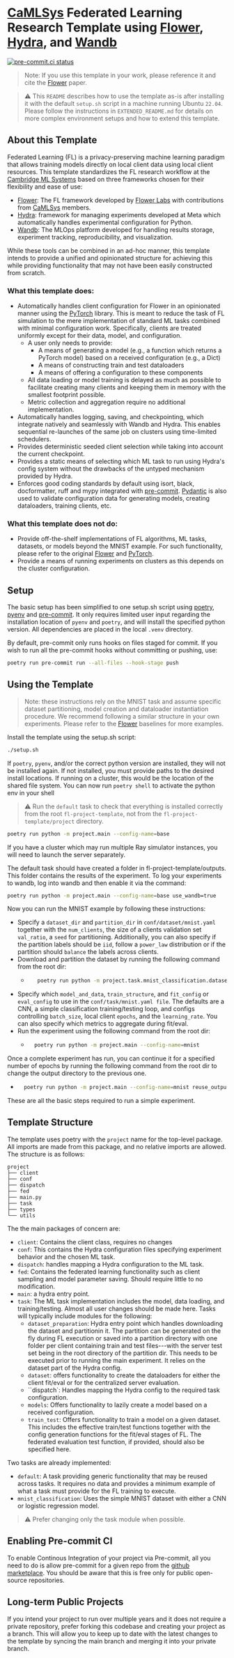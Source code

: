 
# [CaMLSys](https://mlsys.cst.cam.ac.uk/) Federated Learning Research Template using [Flower](https://github.com/adap/flower), [Hydra](https://github.com/facebookresearch/hydra), and [Wandb](https://wandb.ai/site)
[![pre-commit.ci status](https://results.pre-commit.ci/badge/github/camlsys/fl-project-template/main.svg)](https://results.pre-commit.ci/latest/github/camlsys/fl-project-template/main)

> Note: If you use this template in your work, please reference it and cite the [Flower](https://arxiv.org/abs/2007.14390) paper.

> :warning: This ``README`` describes how to use the template as-is after installing it with the default `setup.sh` script in a machine running Ubuntu `22.04`. Please follow the instructions in `EXTENDED_README.md` for details on more complex environment setups and how to extend this template.

## About this Template

Federated Learning (FL) is a privacy-preserving machine learning paradigm that allows training models directly on local client data using local client resources. This template standardizes the FL research workflow at the [Cambridge ML Systems](https://mlsys.cst.cam.ac.uk/) based on three frameworks chosen for their flexibility and ease of use:
 - [Flower](https://github.com/adap/flower): The FL framework developed by [Flower Labs](https://flower.dev/) with contributions from [CaMLSys](https://mlsys.cst.cam.ac.uk/) members. 
 - [Hydra](https://github.com/facebookresearch/hydra): framework for managing experiments developed at Meta which automatically handles experimental configuration for Python.
 - [Wandb](https://wandb.ai/site): The MLOps platform developed for handling results storage, experiment tracking, reproducibility, and visualization.

While these tools can be combined in an ad-hoc manner, this template intends to provide a unified and opinionated structure for achieving this while providing functionality that may not have been easily constructed from scratch. 

### What this template does:
 - Automatically handles client configuration for Flower in an opinionated manner using the [PyTorch](https://github.com/pytorch/pytorch) library. This is meant to reduce the task of FL simulation to the mere implementation of standard ML tasks combined with minimal configuration work. Specifically, clients are treated uniformly except for their data, model, and configuration.
    - A user only needs to provide:
        - A means of generating a model (e.g., a function which returns a PyTorch model) based on a received configuration (e.g., a Dict)
        - A means of constructing train and test dataloaders
        - A means of offering a configuration to these components
    - All data loading or model training is delayed as much as possible to facilitate creating many clients and keeping them in memory with the smallest footprint possible.
    - Metric collection and aggregation require no additional implementation. 
- Automatically handles logging, saving, and checkpointing, which integrate natively and seamlessly with Wandb and Hydra. This enables sequential re-launches of the same job on clusters using time-limited schedulers.
- Provides deterministic seeded client selection while taking into account the current checkpoint. 
- Provides a static means of selecting which ML task to run using Hydra's config system without the drawbacks of the untyped mechanism provided by Hydra.
- Enforces good coding standards by default using isort, black, docformatter, ruff and mypy integrated with [pre-commit](https://pre-commit.com/). [Pydantic](https://docs.pydantic.dev/latest/) is also used to validate configuration data for generating models, creating dataloaders, training clients, etc.

### What this template does not do:
- Provide off-the-shelf implementations of FL algorithms, ML tasks, datasets, or models beyond the MNIST example. For such functionality, please refer to the original [Flower](https://github.com/adap/flower) and [PyTorch](https://github.com/pytorch/pytorch).
- Provide a means of running experiments on clusters as this depends on the cluster configuration.

## Setup

The basic setup has been simplified to one setup.sh script using [poetry](https://python-poetry.org/), [pyenv](https://github.com/pyenv/pyenv) and [pre-commit](https://pre-commit.com/). It only requires limited user input regarding the installation location of ``pyenv`` and ``poetry``, and will install the specified python version. All dependencies are placed in the local ``.venv`` directory. 


By default, pre-commit only runs hooks on files staged for commit. If you wish to run all the pre-commit hooks without committing or pushing, use:
```bash  
poetry run pre-commit run --all-files --hook-stage push
```


## Using the Template



> Note: these instructions rely on the MNIST task and assume specific dataset partitioning, model creation and dataloader instantiation procedure. We recommend following a similar structure in your own experiments. Please refer to the [Flower](https://flower.dev/docs/baselines/index.html) baselines for more examples. 

Install the template using the setup.sh script:
```bash
./setup.sh 
```



If ``poetry``, ``pyenv``, and/or the correct python version are installed, they will not be installed again. If not installed, you must provide paths to the desired install locations. If running on a cluster, this would be the location of the shared file system. You can now run ```poetry shell``` to activate the python env in your shell
> :warning: Run the `default` task to check that everything is installed correctly from the root ``fl-project-template``, not from the ``fl-project-template/project`` directory.

```bash
poetry run python -m project.main --config-name=base
```


If you have a cluster which may run multiple Ray simulator instances, you will need to launch the server separately. 

The default task should have created a folder in fl-project-template/outputs. This folder contains the results of the experiment. To log your experiments to wandb, log into wandb and then enable it via the command:

```bash
poetry run python -m project.main --config-name=base use_wandb=true
```

Now you  can run the MNIST example by following these instructions:
- Specify a ``dataset_dir`` and ``partition_dir`` in ``conf/dataset/mnist.yaml`` together with the ``num_clients``, the size of a clients validation set ``val_ratio``, a ``seed`` for partitioning. Additionally, you can also specify if the partition labels should be ``iid``, follow a ``power_law`` distribution or if the partition should ``balance`` the labels across clients. 
- Download and partition the dataset by running the following command from the root dir: 
    - ```bash 
         poetry run python -m project.task.mnist_classification.dataset_preparation
        ```
- Specify which ``model_and_data``, ``train_structure``, and ``fit_config`` or ``eval_config`` to use in the ``conf/task/mnist.yaml file``. The defaults are a CNN, a simple classification training/testing loop, and configs controlling ``batch_size``, local client ``epochs``, and the ``learning_rate``. You can also specify which metrics to aggregate during fit/eval.
- Run the experiment using the following command from the root dir: 
    - ```bash 
        poetry run python -m project.main --config-name=mnist
        ```

Once a complete experiment has run, you can continue it for a specified number of epochs by running the following command from the root dir to change the output directory to the previous one. 
- ```bash 
    poetry run python -m project.main --config-name=mnist reuse_output_dir=<path_to_your_output_directory>
    ```
These are all the basic steps required to run a simple experiment. 

## Template Structure

The template uses poetry with the ``project`` name for the top-level package. All imports are made from this package, and no relative imports are allowed. The structure is as follows:

```
project
├── client
├── conf
├── dispatch
├── fed
├── main.py
├── task
├── types
└── utils
```
The the main packages of concern are:
- ``client``: Contains the client class, requires no changes
- ``conf``: This contains the Hydra configuration files specifying experiment behavior and the chosen ML task. 
- ``dispatch``: handles mapping a Hydra configuration to the ML task. 
- ``fed``: Contains the federated learning functionality such as client sampling and model parameter saving. Should require little to no modification.
- ``main``: a hydra entry point.
- ``task``: The ML task implementation includes the model, data loading, and training/testing. Almost all user changes should be made here. Tasks will typically include modules for the following:
    - ``dataset_preparation``: Hydra entry point which handles downloading the dataset and partitionin it. The partition can be generated on the fly during FL execution or saved into a partition directory with one folder per client containing train and test files---with the server test set being in the root directory of the partition dir. This needs to be executed prior to running the main experiment. It relies on the dataset part of the Hydra config.
    - ``dataset``: offers functionality to create the dataloaders for either the client fit/eval or for the centralized server evaluation.
    - ``dispatch`: Handles mapping the Hydra config to the required task configuration.
    - ``models``: Offers functionality to lazily create a model based on a received configuration.
    - ``train_test``: Offers functionality to train a model on a given dataset. This includes the effective train/test functions together with the config generation functions for the fit/eval stages of FL. The federated evaluation test function, if provided, should also be specified here.

Two tasks are already implemented:
- ``default``: A task providing generic functionality that may be reused across tasks. It requires no data and provides a minimum example of what a task must provide for the FL training to execute. 
- ``mnist_classification``: Uses the simple MNIST dataset with either a CNN or logistic regression model. 

> :warning: Prefer changing only the task module when possible.


## Enabling Pre-commit CI

To enable Continous Integration of your project via Pre-commit, all you need to do is allow pre-commit for a given repo from the [github marketplace](https://github.com/marketplace/pre-commit-ci/plan/MDIyOk1hcmtldHBsYWNlTGlzdGluZ1BsYW42MTI2#plan-6126). You should be aware that this is free only for public open-source repositories. 

## Long-term Public Projects

If you intend your project to run over multiple years and it does not require a private repository, prefer forking this codebase and creating your project as a branch. This will allow you to keep up to date with the latest changes to the template by syncing the main branch and merging it into your private branch.